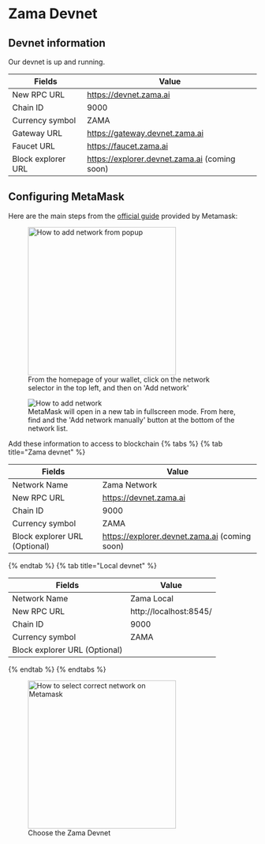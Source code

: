 # Zama Devnet

## Devnet information

Our devnet is up and running.

<!-- markdown-link-check-disable -->

| Fields             | Value                                         |
| ------------------ | --------------------------------------------- |
| New RPC URL        | https://devnet.zama.ai                        |
| Chain ID           | 9000                                          |
| Currency symbol    | ZAMA                                          |
| Gateway URL        | https://gateway.devnet.zama.ai                |
| Faucet URL         | https://faucet.zama.ai                        |
| Block explorer URL | https://explorer.devnet.zama.ai (coming soon) |

<!-- markdown-link-check-enable -->

## Configuring MetaMask

<!-- markdown-link-check-disable -->

Here are the main steps from the [official guide](https://support.metamask.io/hc/en-us/articles/360043227612-How-to-add-a-custom-network-RPC) provided by Metamask:

<!-- markdown-link-check-enable -->

<figure><img src="../../.gitbook/assets/metamask_add_network.gif" alt="How to add network from popup" width="300"><figcaption>
From the homepage of your wallet, click on the network selector in the top left, and then on 'Add network'
</figcaption></figure>

<figure><img src="../../.gitbook/assets/metamask_add_network2.webp" alt="How to add network"><figcaption>
MetaMask will open in a new tab in fullscreen mode. From here, find and the 'Add network manually' button at the bottom of the network list.</figcaption></figure>
<!-- markdown-link-check-disable -->

Add these information to access to blockchain
{% tabs %}
{% tab title="Zama devnet" %}

| Fields                        | Value                                         |
| ----------------------------- | --------------------------------------------- |
| Network Name                  | Zama Network                                  |
| New RPC URL                   | https://devnet.zama.ai                        |
| Chain ID                      | 9000                                          |
| Currency symbol               | ZAMA                                          |
| Block explorer URL (Optional) | https://explorer.devnet.zama.ai (coming soon) |

{% endtab %}
{% tab title="Local devnet" %}

| Fields                        | Value                  |
| ----------------------------- | ---------------------- |
| Network Name                  | Zama Local             |
| New RPC URL                   | http://localhost:8545/ |
| Chain ID                      | 9000                   |
| Currency symbol               | ZAMA                   |
| Block explorer URL (Optional) |                        |

{% endtab %}
{% endtabs %}

<!-- markdown-link-check-enable -->

<figure><img src="../../.gitbook/assets/metamask_select_network.png" alt="How to select correct network on Metamask" width="300"><figcaption>
Choose the Zama Devnet</figcaption></figure>

